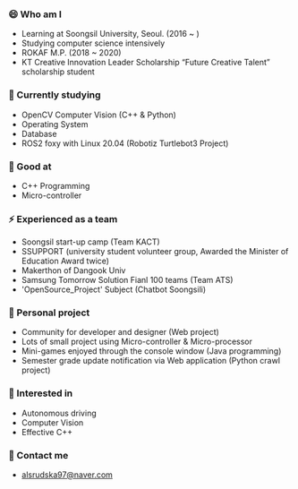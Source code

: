 ### 😄 Who am I
- Learning at Soongsil University, Seoul. (2016 ~ )
- Studying computer science intensively
- ROKAF M.P. (2018 ~ 2020)
- KT Creative Innovation Leader Scholarship “Future Creative Talent” scholarship student

### 🌱 Currently studying
- OpenCV Computer Vision (C++ & Python)
- Operating System
- Database
- ROS2 foxy with Linux 20.04 (Robotiz Turtlebot3 Project)

### 🔭 Good at
- C++ Programming
- Micro-controller

### ⚡ Experienced as a team
- Soongsil start-up camp (Team KACT)
- SSUPPORT (university student volunteer group, Awarded the Minister of Education Award twice)
- Makerthon of Dangook Univ
- Samsung Tomorrow Solution Fianl 100 teams (Team ATS)
- 'OpenSource_Project' Subject (Chatbot Soongsili)

### 👯 Personal project
- Community for developer and designer (Web project)
- Lots of small project using Micro-controller & Micro-processor
- Mini-games enjoyed through the console window (Java programming)
- Semester grade update notification via Web application (Python crawl project)

### 🤔 Interested in
- Autonomous driving
- Computer Vision
- Effective C++
 
### 💬 Contact me
- alsrudska97@naver.com


<!-- 👯 📫 How to reach me: ... -->
<!-- 😄 Pronouns: ... -->
<!-- ⚡ Fun fact: ... -->
<!-- 💬 Ask me about ... -->
